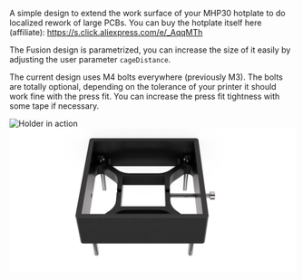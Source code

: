 A simple design to extend the work surface of your MHP30 hotplate to do localized rework of large PCBs.
You can buy the hotplate itself here (affiliate): https://s.click.aliexpress.com/e/_AqqMTh

The Fusion design is parametrized, you can increase the size of it easily by adjusting the user parameter `cageDistance`.

The current design uses M4 bolts everywhere (previously M3). The bolts are totally optional, depending on the tolerance of your printer it should work fine with the press fit. You can increase the press fit tightness with some tape if necessary.

![Holder in action](image.jpg)
![Holder with legs](pcb-holder-v14.png)